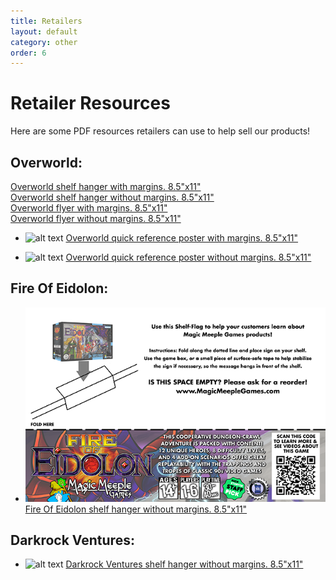 ```yaml
---
title: Retailers
layout: default
category: other
order: 6
---
```


# Retailer Resources

Here are some PDF resources retailers can use to help sell our products!

## Overworld:

<div class="gallery">
  <div class="gallery-image" style="background-image: url('/assets/images/retailer-kit-thumbnails/overworld-shelf-hanger.png')">
    <a href="https://drive.google.com/file/d/1b2r833YbXVO_J7UxJ61W7Uddit0_6aHR/view?usp=sharing">Overworld shelf hanger with margins. 8.5"x11"</a>
    </div>
  </div>
  <div class="gallery-image" style="background-image: url('/assets/images/retailer-kit-thumbnails/overworld-shelf-hanger.png')">
    <a href="https://drive.google.com/file/d/1Mck_kc4BPL8WfHXcuhp5uGaTAbtAVp3G/view?usp=sharing">Overworld shelf hanger without margins. 8.5"x11"</a>
    </div>
  </div>
  <div class="gallery-image" style="background-image: url('/assets/images/retailer-kit-thumbnails/overworld-flyer.png')">
    <a href="https://drive.google.com/file/d/14S7C87UxIw6OfCMVrdL8FCNo0dH4SmSq/view?usp=sharing">Overworld flyer with margins. 8.5"x11"</a>
    </div>
  </div>
  <div class="gallery-image" style="background-image: url('/assets/images/retailer-kit-thumbnails/overworld-flyer.png')">
    <a href="https://drive.google.com/file/d/16vk8RJLm0GxKOyxqV_PI4JL8jWACo4pw/view?usp=sharing">Overworld flyer without margins. 8.5"x11"</a>
    </div>
  </div>
</div>


- ![alt text](/assets/images/retailer-kit-thumbnails/overworld-quick-reference-poster.png "Overworld quick reference poster") [Overworld quick reference poster with margins. 8.5"x11"](https://drive.google.com/file/d/1r6LsR1Zc-yYEt2lbbu5qlO8r0zw3acBy/view?usp=sharing)

- ![alt text](/assets/images/retailer-kit-thumbnails/overworld-quick-reference-poster.png "Overworld quick reference poster") [Overworld quick reference poster without margins. 8.5"x11"](https://drive.google.com/file/d/1rdMkOXryKU6nX-XVS-byjaQgw557ijH-/view?usp=sharing)

## Fire Of Eidolon:

- ![alt text](/assets/images/retailer-kit-thumbnails/fire-of-eidolon-shelf-hanger.png "Fire Of Eidolon shelf hanger") [Fire Of Eidolon shelf hanger without margins. 8.5"x11"](https://drive.google.com/file/d/1E4_006Y81XqbkSmVu9In_xvFM_hbpmOI/view?usp=sharing)

## Darkrock Ventures:

- ![alt text](/assets/images/retailer-kit-thumbnails/darkrock-ventures-shelf-hanger.png "Darkrock Ventures shelf hanger") [Darkrock Ventures shelf hanger without margins. 8.5"x11"](https://drive.google.com/file/d/1OHrO6Th7edcEYvqf4INXMDbLLrimjmXb/view?usp=sharing)
